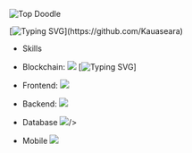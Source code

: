 ![Top Doodle](/files/top.png)

[![Typing SVG](https://readme-typing-svg.herokuapp.com/?font=Righteous&color=016EEA&size=54&center=true&vCenter=true&width=900&height=100&lines=%F0%9F%91%8B+My+Name+is+Kaua+Lucas+Seara.;I+am+a+blockchain+Developer.;I+am+a+frontend+developer.;Feel+Free+to+Get+in+Touch.+%F0%9F%98%84;Nice+to+Meet+You!!!...)](https://github.com/Kauaseara)

- Skills

* Blockchain:
  <img src="https://skillicons.dev/icons?i=solidity,rust,C" />
  [![Typing SVG](https://www.svgrepo.com/svg/349356/ethereum)]

* Frontend:
  <img src="https://skillicons.dev/icons?i=html,css,javascript,typescript,jquery,bootstrap,tailwind,threejs,d3,react,redux,nextjs,vue,vuetify,angular,babel,webpack" />

* Backend:
  <img src="https://skillicons.dev/icons?i=php,nodejs,laravel,express,py,c,cpp,cs,qt" />

* Database
  <img src="https://skillicons.dev/icons?i=mysql,mongodb,sqlite,postgres,firebase" />/>

* Mobile
  <img src="https://skillicons.dev/icons?i=kotlin,flutter,react" />

